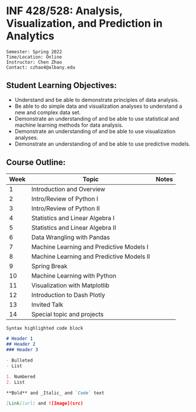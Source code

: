 # INF 428/528: Analysis, Visualization, and Prediction in Analytics

```
Semester: Spring 2022 
Time/Location: Online
Instructor: Chen Zhao
Contact: czhao4@albany.edu
```

## Student Learning Objectives:

* Understand and be able to demonstrate principles of data analysis.
* Be able to do simple data and visualization analyses to understand a new and complex data set.
* Demonstrate an understanding of and be able to use statistical and machine learning methods for data analysis.
* Demonstrate an understanding of and be able to use visualization analyses.
* Demonstrate an understanding of and be able to use predictive models.

## Course Outline:

| Week 	| Topic                                           	| Notes 	|
|------	|-------------------------------------------------	|-------	|
| 1    	| Introduction and Overview                       	|       	|
| 2    	|     Intro/Review of Python I                    	|       	|
| 3    	|     Intro/Review of Python II                   	|       	|
| 4    	|     Statistics and Linear Algebra I             	|       	|
| 5    	|     Statistics and Linear Algebra II            	|       	|
| 6    	|     Data Wrangling with Pandas                  	|       	|
| 7    	|     Machine Learning and Predictive Models I    	|       	|
| 8    	| Machine Learning and Predictive Models II       	|       	|
| 9    	|     Spring Break                                	|       	|
| 10   	|     Machine Learning with Python                	|       	|
| 11   	|     Visualization with Matplotlib               	|       	|
| 12   	|     Introduction to Dash Plotly                 	|       	|
| 13   	|     Invited Talk                                	|       	|
| 14   	|     Special topic and projects                  	|       	|







```markdown
Syntax highlighted code block

# Header 1
## Header 2
### Header 3

- Bulleted
- List

1. Numbered
2. List

**Bold** and _Italic_ and `Code` text

[Link](url) and ![Image](src)
```
